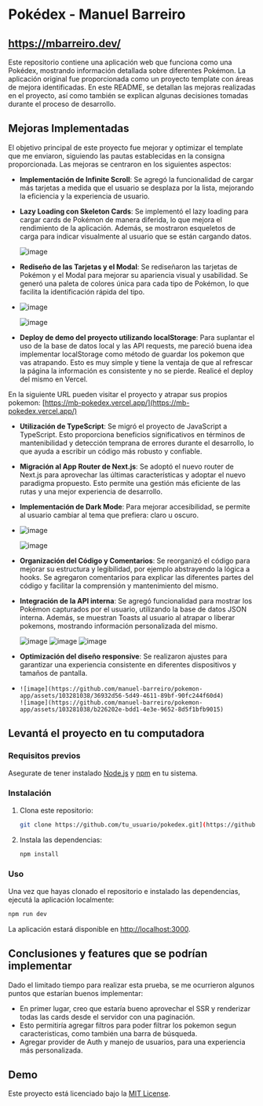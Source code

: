 # Pokédex - Manuel Barreiro

## https://mbarreiro.dev/

Este repositorio contiene una aplicación web que funciona como una Pokédex, mostrando información detallada sobre diferentes Pokémon. La aplicación original fue proporcionada como un proyecto template con áreas de mejora identificadas. En este README, se detallan las mejoras realizadas en el proyecto, así como también se explican algunas decisiones tomadas durante el proceso de desarrollo.

## Mejoras Implementadas

El objetivo principal de este proyecto fue mejorar y optimizar el template que me enviaron, siguiendo las pautas establecidas en la consigna proporcionada. Las mejoras se centraron en los siguientes aspectos:

- **Implementación de Infinite Scroll**: Se agregó la funcionalidad de cargar más tarjetas a medida que el usuario se desplaza por la lista, mejorando la eficiencia y la experiencia de usuario.

- **Lazy Loading con Skeleton Cards**: Se implementó el lazy loading para cargar cards de Pokémon de manera diferida, lo que mejora el rendimiento de la aplicación. Además, se mostraron esqueletos de carga para indicar visualmente al usuario que se están cargando datos.

    ![image](https://github.com/manuel-barreiro/pokemon-app/assets/103281038/dc44b926-ff6b-43f5-906d-5bb16ef1a75b)

- **Rediseño de las Tarjetas y el Modal**: Se rediseñaron las tarjetas de Pokémon y el Modal para mejorar su apariencia visual y usabilidad. Se generó una paleta de colores única para cada tipo de Pokémon, lo que facilita la identificación rápida del tipo.
- 
    ![image](https://github.com/manuel-barreiro/pokemon-app/assets/103281038/23a6c453-d54f-408f-9ab0-06e0cb8ecb81)
  
    ![image](https://github.com/manuel-barreiro/pokemon-app/assets/103281038/d9b0896f-8fdc-4282-8450-55c9daf8af9b)

- **Deploy de demo del proyecto utilizando localStorage**: Para suplantar el uso de la base de datos local y las API requests, me pareció buena idea implementar localStorage como método de guardar los pokemon que vas atrapando. Esto es muy simple y tiene la ventaja de que al refrescar la página la información es consistente y no se pierde. Realicé el deploy del mismo en Vercel.

En la siguiente URL pueden visitar el proyecto y atrapar sus propios pokemon: [https://mb-pokedex.vercel.app/](https://mb-pokedex.vercel.app/)

- **Utilización de TypeScript**: Se migró el proyecto de JavaScript a TypeScript. Esto proporciona beneficios significativos en términos de mantenibilidad y detección temprana de errores durante el desarrollo, lo que ayuda a escribir un código más robusto y confiable.

- **Migración al App Router de Next.js**: Se adoptó el nuevo router de Next.js para aprovechar las últimas características y adoptar el nuevo paradigma propuesto. Esto permite una gestión más eficiente de las rutas y una mejor experiencia de desarrollo.
  
-  **Implementación de Dark Mode**: Para mejorar accesibilidad, se permite al usuario cambiar al tema que prefiera: claro u oscuro.
-  
     ![image](https://github.com/manuel-barreiro/pokemon-app/assets/103281038/4b9ee0f5-b772-4a07-b341-16e36a197b6e)
   
     ![image](https://github.com/manuel-barreiro/pokemon-app/assets/103281038/9443c2ea-6c6a-4887-87e5-b7b0af1b4af5)

- **Organización del Código y Comentarios**: Se reorganizó el código para mejorar su estructura y legibilidad, por ejemplo abstrayendo la lógica a hooks. Se agregaron comentarios para explicar las diferentes partes del código y facilitar la comprensión y mantenimiento del mismo.

- **Integración de la API interna**: Se agregó funcionalidad para mostrar los Pokémon capturados por el usuario, utilizando la base de datos JSON interna. Además, se muestran Toasts al usuario al atrapar o liberar pokemons, mostrando información personalizada del mismo.

     ![image](https://github.com/manuel-barreiro/pokemon-app/assets/103281038/23fb6322-1508-4b31-8182-f95c521b6d81)
     ![image](https://github.com/manuel-barreiro/pokemon-app/assets/103281038/c3aa9918-f73f-473a-abf1-3654768220c1)
     ![image](https://github.com/manuel-barreiro/pokemon-app/assets/103281038/161dbadc-58d4-489f-9823-c310ab2d0e84)

- **Optimización del diseño responsive**: Se realizaron ajustes para garantizar una experiencia consistente en diferentes dispositivos y tamaños de pantalla.
- 
      ![image](https://github.com/manuel-barreiro/pokemon-app/assets/103281038/36932d56-5d49-4611-89bf-90fc244f60d4)
      ![image](https://github.com/manuel-barreiro/pokemon-app/assets/103281038/b226202e-bdd1-4e3e-9652-8d5f1bfb9015)

## Levantá el proyecto en tu computadora

### Requisitos previos

Asegurate de tener instalado [Node.js](https://nodejs.org/) y [npm](https://www.npmjs.com/) en tu sistema.

### Instalación

1. Clona este repositorio:

   ```bash
   git clone https://github.com/tu_usuario/pokedex.git](https://github.com/manuel-barreiro/pokemon-app
   ```

2. Instala las dependencias:

   ```bash
   npm install
   ```

### Uso

Una vez que hayas clonado el repositorio e instalado las dependencias, ejecutá la aplicación localmente:

```bash
npm run dev
```

La aplicación estará disponible en [http://localhost:3000](http://localhost:3000).

## Conclusiones y features que se podrían implementar
Dado el limitado tiempo para realizar esta prueba, se me ocurrieron algunos puntos que estarían buenos implementar:
- En primer lugar, creo que estaría bueno aprovechar el SSR y renderizar todas las cards desde el servidor con una paginación.
- Esto permitiría agregar filtros para poder filtrar los pokemon segun caracteristicas, como también una barra de búsqueda.
- Agregar provider de Auth y manejo de usuarios, para una experiencia más personalizada.

## Demo

Este proyecto está licenciado bajo la [MIT License](LICENSE).

